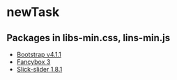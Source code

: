 # newTask

## Packages in libs-min.css, lins-min.js

- [Bootstrap v4.1.1](https://stackpath.bootstrapcdn.com/bootstrap/4.1.1/css/bootstrap.min.css)
- [Fancybox 3](https://fancyapps.com/fancybox/3/docs/)
- [Slick-slider 1.8.1](http://kenwheeler.github.io/slick/)

